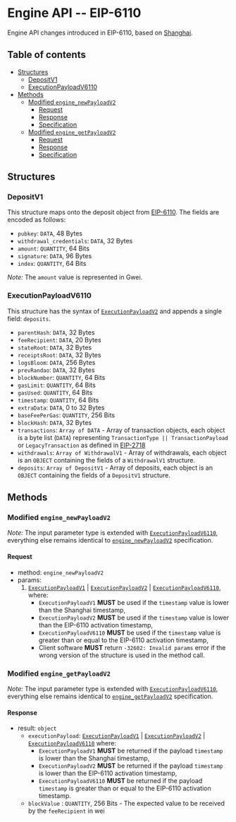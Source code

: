 # Engine API -- EIP-6110

Engine API changes introduced in EIP-6110, based on [Shanghai](../shanghai.md).

## Table of contents

<!-- START doctoc generated TOC please keep comment here to allow auto update -->
<!-- DON'T EDIT THIS SECTION, INSTEAD RE-RUN doctoc TO UPDATE -->

- [Structures](#structures)
  - [DepositV1](#depositv1)
  - [ExecutionPayloadV6110](#executionpayloadv6110)
- [Methods](#methods)
  - [Modified `engine_newPayloadV2`](#modified-engine_newpayloadv2)
    - [Request](#request)
    - [Response](#response)
    - [Specification](#specification)
  - [Modified `engine_getPayloadV2`](#modified-engine_getpayloadv2)
    - [Request](#request-1)
    - [Response](#response-1)
    - [Specification](#specification-1)

<!-- END doctoc generated TOC please keep comment here to allow auto update -->

## Structures

### DepositV1
This structure maps onto the deposit object from [EIP-6110](https://eips.ethereum.org/EIPS/eip-6110).
The fields are encoded as follows:

- `pubkey`: `DATA`, 48 Bytes
- `withdrawal_credentials`: `DATA`, 32 Bytes
- `amount`: `QUANTITY`, 64 Bits
- `signature`: `DATA`, 96 Bytes
- `index`: `QUANTITY`, 64 Bits

*Note:* The `amount` value is represented in Gwei.

### ExecutionPayloadV6110

This structure has the syntax of [`ExecutionPayloadV2`](../shanghai.md#executionpayloadv2) and appends a single field: `deposits`.

- `parentHash`: `DATA`, 32 Bytes
- `feeRecipient`:  `DATA`, 20 Bytes
- `stateRoot`: `DATA`, 32 Bytes
- `receiptsRoot`: `DATA`, 32 Bytes
- `logsBloom`: `DATA`, 256 Bytes
- `prevRandao`: `DATA`, 32 Bytes
- `blockNumber`: `QUANTITY`, 64 Bits
- `gasLimit`: `QUANTITY`, 64 Bits
- `gasUsed`: `QUANTITY`, 64 Bits
- `timestamp`: `QUANTITY`, 64 Bits
- `extraData`: `DATA`, 0 to 32 Bytes
- `baseFeePerGas`: `QUANTITY`, 256 Bits
- `blockHash`: `DATA`, 32 Bytes
- `transactions`: `Array of DATA` - Array of transaction objects, each object is a byte list (`DATA`) representing `TransactionType || TransactionPayload` or `LegacyTransaction` as defined in [EIP-2718](https://eips.ethereum.org/EIPS/eip-2718)
- `withdrawals`: `Array of WithdrawalV1` - Array of withdrawals, each object is an `OBJECT` containing the fields of a `WithdrawalV1` structure.
- `deposits`: `Array of DepositV1` - Array of deposits, each object is an `OBJECT` containing the fields of a `DepositV1` structure.

## Methods

### Modified `engine_newPayloadV2`

*Note:* The input parameter type is extended with [`ExecutionPayloadV6110`](#ExecutionPayloadV6110),
everything else remains identical to [`engine_newPayloadV2`](../shanghai.md#engine_newpayloadv2) specification.

#### Request

* method: `engine_newPayloadV2`
* params:
  1. [`ExecutionPayloadV1`](../paris.md#ExecutionPayloadV1) | [`ExecutionPayloadV2`](../shanghai.md#ExecutionPayloadV2) | [`ExecutionPayloadV6110`](#ExecutionPayloadV6110), where:
      - `ExecutionPayloadV1` **MUST** be used if the `timestamp` value is lower than the Shanghai timestamp,
      - `ExecutionPayloadV2` **MUST** be used if the `timestamp` value is lower than the EIP-6110 activation timestamp,
      - `ExecutionPayloadV6110` **MUST** be used if the `timestamp` value is greater than or equal to the EIP-6110 activation timestamp,
      - Client software **MUST** return `-32602: Invalid params` error if the wrong version of the structure is used in the method call.

### Modified `engine_getPayloadV2`

*Note:* The input parameter type is extended with [`ExecutionPayloadV6110`](#ExecutionPayloadV6110),
everything else remains identical to [`engine_getPayloadV2`](../shanghai.md#engine_getpayloadv2) specification.

#### Response

* result: `object`
  - `executionPayload`: [`ExecutionPayloadV1`](../paris.md#ExecutionPayloadV1) | [`ExecutionPayloadV2`](../shanghai.md#ExecutionPayloadV2) | [`ExecutionPayloadV6110`](#ExecutionPayloadV6110) where:
      - `ExecutionPayloadV1` **MUST** be returned if the payload `timestamp` is lower than the Shanghai timestamp,
      - `ExecutionPayloadV2` **MUST** be returned if the payload `timestamp` is lower than the EIP-6110 activation timestamp,
      - `ExecutionPayloadV6110` **MUST** be returned if the payload `timestamp` is greater than or equal to the EIP-6110 activation timestamp.
  - `blockValue` : `QUANTITY`, 256 Bits - The expected value to be received by the `feeRecipient` in wei
